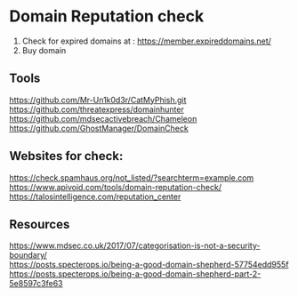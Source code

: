 # Domain Reputation check

1. Check for expired domains at : https://member.expireddomains.net/  
2. Buy domain  

## Tools
https://github.com/Mr-Un1k0d3r/CatMyPhish.git  
https://github.com/threatexpress/domainhunter  
https://github.com/mdsecactivebreach/Chameleon  
https://github.com/GhostManager/DomainCheck  

## Websites for check:
https://check.spamhaus.org/not_listed/?searchterm=example.com  
https://www.apivoid.com/tools/domain-reputation-check/  
https://talosintelligence.com/reputation_center  

## Resources
https://www.mdsec.co.uk/2017/07/categorisation-is-not-a-security-boundary/  
https://posts.specterops.io/being-a-good-domain-shepherd-57754edd955f  
https://posts.specterops.io/being-a-good-domain-shepherd-part-2-5e8597c3fe63  
